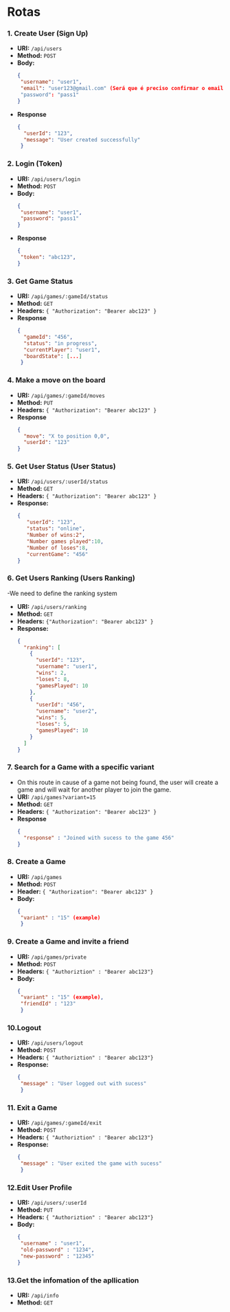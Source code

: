 # Rotas

### 1. Create User (Sign Up)
- **URI:** `/api/users`
- **Method:** `POST`
- **Body:**
  ```json
  { 
   "username": "user1",
   "email": "user123@gmail.com" (Será que é preciso confirmar o email?)
   "password": "pass1"
  }
- **Response**
  ```json
  { 
    "userId": "123",
    "message": "User created successfully"
   }

### 2. Login (Token)
- **URI:** `/api/users/login`
- **Method:** `POST`
- **Body:**
  ```json
  { 
   "username": "user1",
   "password": "pass1"
  }
- **Response**
  ```json
  { 
   "token": "abc123",
  }

### 3. Get Game Status 
- **URI:** `/api/games/:gameId/status`
- **Method:** `GET`
- **Headers:** `{ "Authorization": "Bearer abc123" }`
- **Response**
  ```json
  { 
    "gameId": "456", 
    "status": "in progress",
    "currentPlayer": "user1",
    "boardState": [...]
   }

### 4. Make a move on the board
- **URI:** `/api/games/:gameId/moves`
- **Method:** `PUT`
- **Headers:** `{ "Authorization": "Bearer abc123" }`
- **Response**
  ```json
  { 
    "move": "X to position 0,0",
    "userId": "123" 
  }

### 5. Get User Status (User Status)
- **URI:** `/api/users/:userId/status`
- **Method:** `GET`
- **Headers:** `{ "Authorization": "Bearer abc123" }`
- **Response:**
  ```json
  { 
     "userId": "123", 
     "status": "online",
     "Number of wins:2", 
     "Number games played":10,
     "Number of loses":8,
     "currentGame": "456" 
  }
  
### 6. Get Users Ranking (Users Ranking)
-We need to define the ranking system
- **URI:** `/api/users/ranking`
- **Method:** `GET`
- **Headers:** `{"Authorization": "Bearer abc123" }`
- **Response:**
  ```json
  { 
    "ranking": [
      {
        "userId": "123",
        "username": "user1",
        "wins": 2,
        "loses": 8,
        "gamesPlayed": 10
      },
      {
        "userId": "456",
        "username": "user2",
        "wins": 5,
        "loses": 5,
        "gamesPlayed": 10
      }
    ]
  }

### 7. Search for a Game with a specific variant
- On this route in cause of a game not being found, the user will create a game and will wait for another player to join the game.
- **URI:** `/api/games?variant=15`
- **Method:** `GET`
- **Headers:** `{ "Authorization": "Bearer abc123" }`
- **Response**
  ```json
  { 
    "response" : "Joined with sucess to the game 456"
  }

### 8. Create a Game 
- **URI:** `/api/games`
- **Method:** `POST`
- **Header:** `{ "Authorization": "Bearer abc123" }`
- **Body:**
  ```json
  {
   "variant" : "15" (example) 
   }

### 9. Create a Game and invite a friend
- **URI:** `/api/games/private`
- **Method:** `POST`
- **Headers:** `{ "Authoriztion" : "Bearer abc123"}`
- **Body:**
  ```json
  {
   "variant" : "15" (example),
   "friendId" : "123"
   }
  
### 10.Logout
- **URI:** `/api/users/logout`
- **Method:** `POST`
- **Headers:** `{ "Authoriztion" : "Bearer abc123"}`
- **Response:**
  ```json
  {
   "message" : "User logged out with sucess"
   }

### 11. Exit a Game
- **URI:** `/api/games/:gameId/exit`
- **Method:** `POST`
- **Headers:** `{ "Authoriztion" : "Bearer abc123"}`
- **Response:**
  ```json
  {
   "message" : "User exited the game with sucess"
   }
  
### 12.Edit User Profile
- **URI:** `/api/users/:userId`
- **Method:** `PUT`
- **Headers:** `{ "Authoriztion" : "Bearer abc123"}`
- **Body:**
  ```json
  {
   "username" : "user1",
   "old-password" : "1234",
   "new-password" : "12345"
  }
  

### 13.Get the infomation of the apllication
- **URI:** `/api/info`
- **Method:** `GET`
